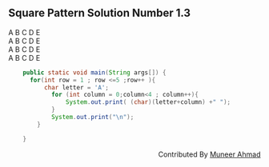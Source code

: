 
## Square Pattern Solution Number 1.3

A B C D E  <br />
A B C D E  <br />
A B C D E  <br />
A B C D E  <br />

```java
    public static void main(String args[]) {
      for(int row = 1 ; row <=5 ;row++ ){
          char letter = 'A';
            for (int column = 0;column<4 ; column++){
                System.out.print( (char)(letter+column) +" ");
            }
            System.out.print("\n");
        }

    }
```

<div align="right">

Contributed By <a href="https://github.com/rath23"> Muneer Ahmad</a>

</div>